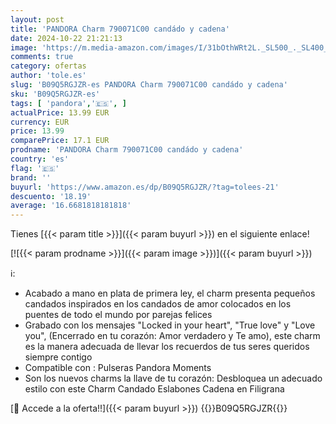 ```yaml
---
layout: post
title: 'PANDORA Charm 790071C00 candádo y cadena'
date: 2024-10-22 21:21:13
image: 'https://m.media-amazon.com/images/I/31bOthWRt2L._SL500_._SL400_.jpg'
comments: true
category: ofertas
author: 'tole.es'
slug: 'B09Q5RGJZR-es PANDORA Charm 790071C00 candádo y cadena'
sku: 'B09Q5RGJZR-es'
tags: [ 'pandora','🇪🇸', ]
actualPrice: 13.99 EUR
currency: EUR
price: 13.99
comparePrice: 17.1 EUR
prodname: 'PANDORA Charm 790071C00 candádo y cadena'
country: 'es'
flag: '🇪🇸'
brand: ''
buyurl: 'https://www.amazon.es/dp/B09Q5RGJZR/?tag=tolees-21'
descuento: '18.19'
average: '16.6681818181818'
---
```


Tienes [{{< param title >}}]({{< param buyurl >}}) en el siguiente enlace!

[![{{< param prodname >}}]({{< param image >}})]({{< param buyurl >}})

ℹ️:

- Acabado a mano en plata de primera ley, el charm presenta pequeños candados inspirados en los candados de amor colocados en los puentes de todo el mundo por parejas felices
- Grabado con los mensajes "Locked in your heart", "True love" y "Love you", (Encerrado en tu corazón: Amor verdadero y Te amo), este charm es la manera adecuada de llevar los recuerdos de tus seres queridos siempre contigo
- Compatible con : Pulseras Pandora Moments
- Son los nuevos charms la llave de tu corazón: Desbloquea un adecuado estilo con este Charm Candado Eslabones Cadena en Filigrana

[🛒 Accede a la oferta!!]({{< param buyurl >}})
{{<world>}}B09Q5RGJZR{{</world>}}
